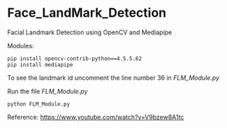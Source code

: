 # Face_LandMark_Detection
Facial Landmark Detection using OpenCV and Mediapipe</br>

Modules:</br>
```
pip install opencv-contrib-python==4.5.5.62
pip install mediapipe
```

To see the landmark id uncomment the line number 36 in <i>FLM_Module.py</i>

Run the file <i> FLM_Module.py </i>
```
python FLM_Module.py
```
Reference: https://www.youtube.com/watch?v=V9bzew8A1tc
